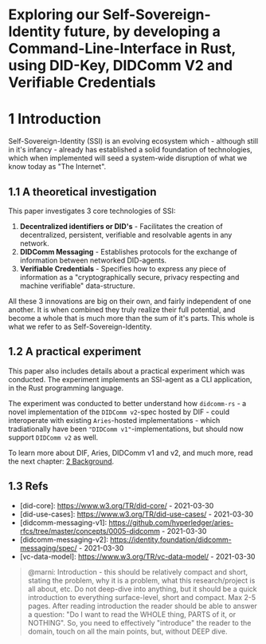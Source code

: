 # Exploring our Self-Sovereign-Identity future, by developing a Command-Line-Interface in Rust, using DID-Key, DIDComm V2 and Verifiable Credentials

# 1 Introduction

Self-Sovereign-Identity (SSI) is an evolving ecosystem which - although still in it's infancy - already has established a solid foundation of technologies, which when implemented will seed a system-wide disruption of what we know today as "The Internet".

## 1.1 A theoretical investigation

This paper investigates 3 core technologies of SSI:

1. **Decentralized identifiers or DID's** - Facilitates the creation of decentralized, persistent, verifiable and resolvable agents in any network.
2. **DIDComm Messaging** - Establishes protocols for the exchange of information between networked DID-agents.
3. **Verifiable Credentials** - Specifies how to express any piece of information as a "cryptographically secure, privacy respecting and machine verifiable" data-structure.

All these 3 innovations are big on their own, and fairly independent of one another. It is when combined they truly realize their full potential, and become a whole that is much more than the sum of it's parts. This whole is what we refer to as Self-Sovereign-Identity.

## 1.2 A practical experiment

This paper also includes details about a practical experiment which was conducted. The experiment implements an SSI-agent as a CLI application, in the Rust programming language.

The experiment was conducted to better understand how `didcomm-rs` - a novel implementation of the `DIDComm v2`-spec hosted by DIF - could interoperate with existing `Aries`-hosted implementations - which tradiationally have been `"DIDComm v1"`-implementations, but should now support `DIDComm v2` as well.

To learn more about DIF, Aries, DIDComm v1 and v2, and much more, read the next chapter: [2 Background](./2-background.md).

## 1.3 Refs
* [did-core]: https://www.w3.org/TR/did-core/ - 2021-03-30
* [did-use-cases]: https://www.w3.org/TR/did-use-cases/ - 2021-03-30
* [didcomm-messaging-v1]: https://github.com/hyperledger/aries-rfcs/tree/master/concepts/0005-didcomm - 2021-03-30
* [didcomm-messaging-v2]: https://identity.foundation/didcomm-messaging/spec/ - 2021-03-30
* [vc-data-model]: https://www.w3.org/TR/vc-data-model/ - 2021-03-30


>@marni: Introduction - this should be relatively compact and short, stating the problem, why it is a problem, what this research/project is all about, etc. Do not deep-dive into anything, but it should be a quick introduction to everything surface-level, short and compact. Max 2-5 pages. After reading introduction the reader should be able to answer a question: "Do I want to read the WHOLE thing, PARTS of it, or NOTHING". So, you need to effectively "introduce" the reader to the domain, touch on all the main points, but, without DEEP dive.
